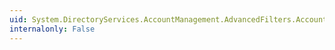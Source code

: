 ```yaml
---
uid: System.DirectoryServices.AccountManagement.AdvancedFilters.AccountLockoutTime(System.DateTime,System.DirectoryServices.AccountManagement.MatchType)
internalonly: False
---
```

